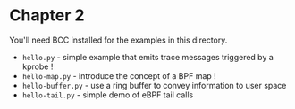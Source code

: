 # Chapter 2

You'll need BCC installed for the examples in this directory.

* `hello.py` - simple example that emits trace messages triggered by a kprobe !
* `hello-map.py` - introduce the concept of a BPF map !
* `hello-buffer.py` - use a ring buffer to convey information to user space
* `hello-tail.py` - simple demo of eBPF tail calls

